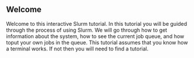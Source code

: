 Welcome
-------

Welcome to this interactive Slurm tutorial.
In this tutorial you will be guided through the process of using Slurm.
We will go through how to get information about the system, how to see the current job queue, and how toput your own jobs in the queue.
This tutorial assumes that you know how a terminal works. If not then you will need to find a tutorial.
